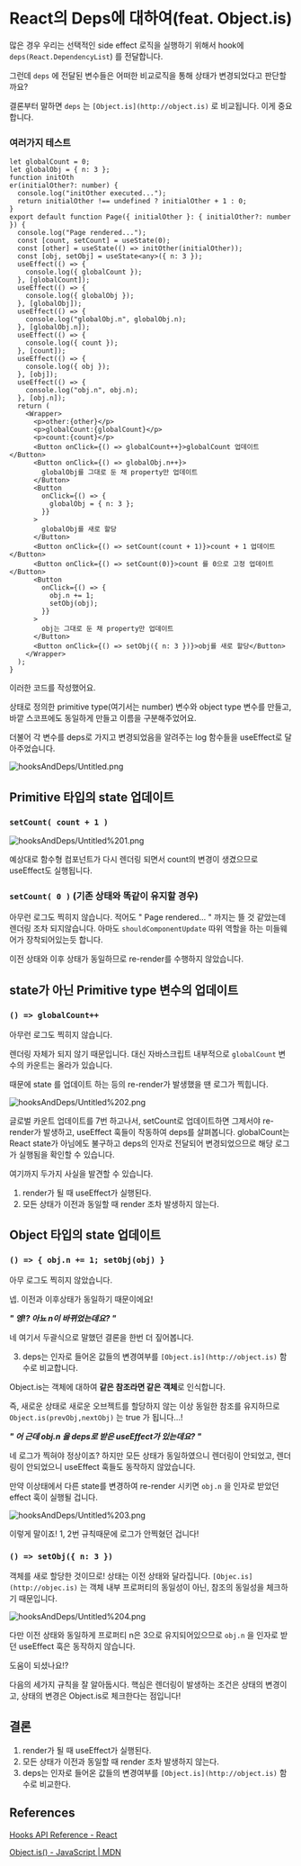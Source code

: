 # React의 Deps에 대하여(feat. Object.is)

많은 경우 우리는 선택적인 side effect 로직을 실행하기 위해서 hook에 `deps(React.DependencyList`) 를 전달합니다.

그런데 `deps` 에 전달된 변수들은 어떠한 비교로직을 통해 상태가 변경되었다고 판단할까요?

결론부터 말하면 `deps` 는 `[Object.is](http://object.is)` 로 비교됩니다. 이게 중요합니다.

### 여러가지 테스트

```tsx
let globalCount = 0;
let globalObj = { n: 3 };
function initOth
er(initialOther?: number) {
  console.log("initOther executed...");
  return initialOther !== undefined ? initialOther + 1 : 0;
}
export default function Page({ initialOther }: { initialOther?: number }) {
  console.log("Page rendered...");
  const [count, setCount] = useState(0);
  const [other] = useState(() => initOther(initialOther));
  const [obj, setObj] = useState<any>({ n: 3 });
  useEffect(() => {
    console.log({ globalCount });
  }, [globalCount]);
  useEffect(() => {
    console.log({ globalObj });
  }, [globalObj]);
  useEffect(() => {
    console.log("globalObj.n", globalObj.n);
  }, [globalObj.n]);
  useEffect(() => {
    console.log({ count });
  }, [count]);
  useEffect(() => {
    console.log({ obj });
  }, [obj]);
  useEffect(() => {
    console.log("obj.n", obj.n);
  }, [obj.n]);
  return (
    <Wrapper>
      <p>other:{other}</p>
      <p>globalCount:{globalCount}</p>
      <p>count:{count}</p>
      <Button onClick={() => globalCount++}>globalCount 업데이트</Button>
      <Button onClick={() => globalObj.n++}>
        globalObj를 그대로 둔 채 property만 업데이트
      </Button>
      <Button
        onClick={() => {
          globalObj = { n: 3 };
        }}
      >
        globalObj를 새로 할당
      </Button>
      <Button onClick={() => setCount(count + 1)}>count + 1 업데이트</Button>
      <Button onClick={() => setCount(0)}>count 를 0으로 고정 업데이트</Button>
      <Button
        onClick={() => {
          obj.n += 1;
          setObj(obj);
        }}
      >
        obj는 그대로 둔 채 property만 업데이트
      </Button>
      <Button onClick={() => setObj({ n: 3 })}>obj를 새로 할당</Button>
    </Wrapper>
  );
}
```

이러한 코드를 작성했어요.

상태로 정의한 primitive type(여기서는 number) 변수와 object type 변수를 만들고, 바깥 스코프에도 동일하게 만들고 이름을 구분해주었어요.

더불어 각 변수를 deps로 가지고 변경되었음을 알려주는 log 함수들을 useEffect로 달아주었습니다.

![hooksAndDeps/Untitled.png](hooksAndDeps/Untitled.png)

## Primitive 타입의 state 업데이트

### `setCount( count + 1 )`

![hooksAndDeps/Untitled%201.png](hooksAndDeps/Untitled%201.png)

예상대로 함수형 컴포넌트가 다시 렌더링 되면서 count의 변경이 생겼으므로 useEffect도 실행됩니다.

### `setCount( 0 )` (기존 상태와 똑같이 유지할 경우)

아무런 로그도 찍히지 않습니다. 적어도 " Page rendered... " 까지는 뜰 것 같았는데 렌더링 조차 되지않습니다. 아마도 `shouldComponentUpdate` 따위 역할을 하는 미들웨어가 장착되어있는듯 합니다.

이전 상태와 이후 상태가 동일하므로 re-render를 수행하지 않았습니다.

## state가 아닌 Primitive type 변수의 업데이트

### `() => globalCount++`

아무런 로그도 찍히지 않습니다.

렌더링 자체가 되지 않기 때문입니다. 대신 자바스크립트 내부적으로 `globalCount` 변수의 카운트는 올라가 있습니다.

때문에 state 를 업데이트 하는 등의 re-render가 발생했을 땐 로그가 찍힙니다.

![hooksAndDeps/Untitled%202.png](hooksAndDeps/Untitled%202.png)

글로벌 카운트 업데이트를 7번 하고나서, setCount로 업데이트하면 그제서야 re-render가 발생하고, useEffect 훅들이 작동하여 deps를 살펴봅니다. globalCount는 React state가 아님에도 불구하고 deps의 인자로 전달되어 변경되었으므로 해당 로그가 실행됨을 확인할 수 있습니다.

여기까지 두가지 사실을 발견할 수 있습니다.

1. render가 될 때 useEffect가 실행된다.
2. 모든 상태가 이전과 동일할 때 render 조차 발생하지 않는다.

## Object 타입의 state 업데이트

### `() => { obj.n += 1; setObj(obj) }`

아무 로그도 찍히지 않았습니다.

넵. 이전과 이후상태가 동일하기 때문이에요!

**_" 엥!? 아뇨 n이 바뀌었는데요? "_**

네 여기서 두괄식으로 말했던 결론을 한번 더 짚어봅니다.

3. deps는 인자로 들어온 값들의 변경여부를 `[Object.is](http://object.is)` 함수로 비교합니다.

Object.is는 객체에 대하여 **같은 참조라면 같은 객체**로 인식합니다.

즉, 새로운 상태로 새로운 오브젝트를 할당하지 않는 이상 동일한 참조를 유지하므로 `Object.is(prevObj,nextObj)` 는 true 가 됩니다...!

**_" 어 근데 obj.n 을 deps로 받은 useEffect가 있는데요? "_**

네 로그가 찍혀야 정상이죠? 하지만 모든 상태가 동일하였으니 렌더링이 안되었고, 렌더링이 안되었으니 useEffect 훅들도 동작하지 않았습니다.

만약 이상태에서 다른 state를 변경하여 re-render 시키면 `obj.n` 을 인자로 받았던 effect 훅이 실행될 겁니다.

![hooksAndDeps/Untitled%203.png](hooksAndDeps/Untitled%203.png)

이렇게 말이죠! 1, 2번 규칙때문에 로그가 안찍혔던 겁니다!

### `() => setObj({ n: 3 })`

객체를 새로 할당한 것이므로! 상태는 이전 상태와 달라집니다. `[Objec.is](http://objec.is)` 는 객체 내부 프로퍼티의 동일성이 아닌, 참조의 동일성을 체크하기 때문입니다.

![hooksAndDeps/Untitled%204.png](hooksAndDeps/Untitled%204.png)

다만 이전 상태와 동일하게 프로퍼티 n은 3으로 유지되어있으므로 `obj.n` 을 인자로 받던 useEffect 훅은 동작하지 않습니다.

도움이 되셨나요!?

다음의 세가지 규칙을 잘 알아둡시다. 핵심은 렌더링이 발생하는 조건은 상태의 변경이고, 상태의 변경은 Object.is로 체크한다는 점입니다!

## 결론

1. render가 될 때 useEffect가 실행된다.
2. 모든 상태가 이전과 동일할 때 render 조차 발생하지 않는다.
3. deps는 인자로 들어온 값들의 변경여부를 `[Object.is](http://object.is)` 함수로 비교한다.

## References

[Hooks API Reference - React](https://reactjs.org/docs/hooks-reference.html#bailing-out-of-a-state-update)

[Object.is() - JavaScript | MDN](https://developer.mozilla.org/ko/docs/Web/JavaScript/Reference/Global_Objects/Object/is)
